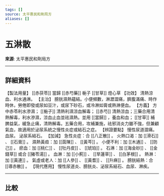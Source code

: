 ```yaml
---
tags: []
source: 太平惠民和劑局方
aliases: []
---
```


# 五淋散

**來源**: 太平惠民和劑局方  

---

## 詳細資料
【製法用量】 [[赤茯苓]] 當歸 [[赤芍藥]] 梔子 [[甘草]] 燈心草
【功效】
清熱涼血、利水通淋。
【主治】
膀胱濕熱蘊結。小便頻數，淋瀝澀痛，臍腹滿痛、時作時休，勞倦即發或尿如豆汁，或尿下砂石，或冷淋如膏或熱淋便血。
【方義】
方中赤苓利水滲濕； [[梔子]] 清熱利濕涼血解毒； [[赤芍]] 清熱涼血；三藥合用清熱解毒，利水滲濕，涼血止血並祛濕熱。並用 [[當歸]] ，養血和血； [[甘草]] 補脾益氣，緩急止痛，清熱解毒。五藥合用，攻補兼施，祛邪消炎力雖不強，但兼顧氣血，故適用於泌尿系統之慢性炎症或結石之症。
【辨證要點】
慢性尿道澀痛。
血尿。
泌尿系結石。
【加減】
急性炎症：合 [[八正散]] 。
火熱口渴：加 [[滑石]] 、 [[石膏]] 。
濕熱黃疸：加 [[茵陳]] 、 [[黃芩]] 。
小便不利：加 [[木通]] 、 [[防己]] 。
瘀血：加 [[桃仁]] 、 [[牡丹皮]] 、 [[琥珀]] 。
石淋：加 [[海金砂]] 、 [[金錢草]] 或合 [[豬苓湯]] 。
血淋：加 [[小薊]] 、 [[旱蓮草]] 、 [[白茅根]] 。
熱淋：加 [[黃連]] 。
氣虛或老人：加 [[人參]] 、 [[黃耆]] 、 [[升麻]] 。
膀胱結熱：合 [[導赤散]] 。
【現代應用】
慢性尿道炎、膀胱炎、泌尿系結石、血尿、淋疾。

---

## 比較

